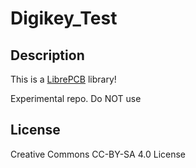 # Digikey_Test

## Description

This is a [LibrePCB](https://librepcb.org) library!

Experimental repo. Do NOT use

## License


Creative Commons CC-BY-SA 4.0 License
